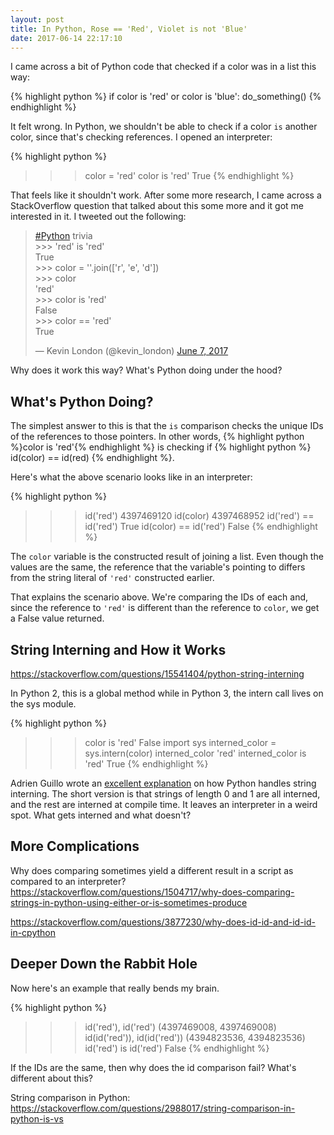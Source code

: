 ```yaml
---
layout: post
title: In Python, Rose == 'Red', Violet is not 'Blue'
date: 2017-06-14 22:17:10
---
```


I came across a bit of Python code that checked if a color was in a list this way:

{% highlight python %}
if color is 'red' or color is 'blue':
    do_something()
{% endhighlight %}

It felt wrong. In Python, we shouldn't be able to check if a color `is` another
color, since that's checking references. I opened an interpreter:

{% highlight python %}
>>> color = 'red'
>>> color is 'red'
True
{% endhighlight %}

That feels like it shouldn't work. After some more research, I came across
a StackOverflow question that talked about this some more and it got me
interested in it. I tweeted out the following:

<blockquote class="twitter-tweet" data-lang="en"><p lang="en" dir="ltr"><a
href="https://twitter.com/hashtag/Python?src=hash">#Python</a>
trivia<br>&gt;&gt;&gt; &#39;red&#39; is &#39;red&#39;<br>True<br>&gt;&gt;&gt;
color = &#39;&#39;.join([&#39;r&#39;, &#39;e&#39;, &#39;d&#39;])<br>&gt;&gt;&gt;
color<br>&#39;red&#39;<br>&gt;&gt;&gt; color is
&#39;red&#39;<br>False<br>&gt;&gt;&gt; color == &#39;red&#39;<br>True</p>&mdash;
Kevin London (@kevin_london) <a
href="https://twitter.com/kevin_london/status/872519943530598400">June 7,
2017</a></blockquote> <script async src="//platform.twitter.com/widgets.js"
charset="utf-8"></script>

Why does it work this way? What's Python doing under the hood?

## What's Python Doing?

The simplest answer to this is that the `is` comparison checks the unique IDs of
the references to those pointers. In other words, {% highlight python %}color is 'red'{% endhighlight %} is checking
if {% highlight python %} id(color) == id(red) {% endhighlight %}.

Here's what the above scenario looks like in an interpreter:

{% highlight python %}
>>> id('red')
4397469120
>>> id(color)
4397468952
>>> id('red') == id('red')
True
>>> id(color) == id('red')
False
{% endhighlight %}

The `color` variable is the constructed
result of joining a list. Even though the values are the same, the reference
that the variable's pointing to differs from the string literal of `'red'`
constructed earlier.

That explains the scenario above. We're comparing the IDs of each and, since the
reference to `'red'` is different than the reference to `color`, we get a False
value returned.


## String Interning and How it Works

https://stackoverflow.com/questions/15541404/python-string-interning

In Python 2, this is a global method while in Python 3, the intern call lives
on the sys module.

{% highlight python %}
>>> color is 'red'
False
>>> import sys
>>> interned_color = sys.intern(color)
>>> interned_color
'red'
>>> interned_color is 'red'
True
{% endhighlight %}

Adrien Guillo wrote an [excellent
explanation](http://guilload.com/python-string-interning/) on how Python handles
string interning.  The short version is that strings of length 0 and 1 are all
interned, and the rest are interned at compile time. It leaves an interpreter in
a weird spot. What gets interned and what doesn't?


## More Complications

Why does comparing sometimes yield a different result in a script as compared to an interpreter?
https://stackoverflow.com/questions/1504717/why-does-comparing-strings-in-python-using-either-or-is-sometimes-produce

https://stackoverflow.com/questions/3877230/why-does-id-id-and-id-id-in-cpython

## Deeper Down the Rabbit Hole

Now here's an example that really bends my brain.

{% highlight python %}
>>> id('red'), id('red')
(4397469008, 4397469008)
>>> id(id('red')), id(id('red'))
(4394823536, 4394823536)
>>> id('red') is id('red')
False
{% endhighlight %}

If the IDs are the same, then why does the id comparison fail? What's different
about this?

String comparison in Python: https://stackoverflow.com/questions/2988017/string-comparison-in-python-is-vs
